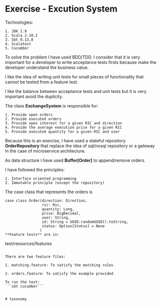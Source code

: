 # Exercise - Excution System

Technologies:
```
1. JDK 1.8
2. Scala 2.10.2
3. Sbt 0.13.8
4. Scalatest
5. Cucumber
```

To solve the problem I have used BDD/TDD. I consider that it is very important for a developer to write acceptance
tests firsts because make the developer understand the business value.

I like the idea of writing unit tests for small pieces of functionality that cannot be tested from a feature
test.

I like the balance between acceptance tests and unit tests but it is very important avoid the duplicity.

The class **ExchangeSystem** is responsible for:
```
1. Provide open orders
2. Provide executed orders
3. Provide open interest for a given RIC and direction
4. Provide the average execution price for a given RIC
5. Provide executed quantity for a given RIC and user
```

Because this is an exercise, I have used a stateful repository **OrderRepository** that replace the idea
of sql/nosql repository or a gateway in the case of microservice architecture.

As data structure i have used **Buffer[Order]** to append/remove orders.

I have followed the principles:
```
1. Interface oriented programming
2. Immutable principle (except the repository)
```

The case class that represents the orders is
```
case class Order(direction: Direction,
                 ric: Ric,
                 quantity: Long,
                 price: BigDecimal,
                 user: String,
                 id: String = UUID.randomUUID().toString,
                 status: Option[Status] = None
                )
**Feature tests** are in:
 ```
 test/resources/features
 ```

There are two feature files:

1. matching.feature: To satisfy the matching rules

2. orders.feature: To satisfy the example provided

To run the test:
```sbt cucumber```


# taxonomy
